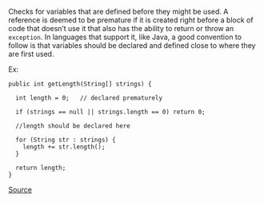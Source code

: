 Checks for variables that are defined before they might be used.
A reference is deemed to be premature if it is created right before a block of code that doesn’t use it that also has the ability to return or throw an `exception`.
In languages that support it, like Java, a good convention to follow is that variables should be declared and defined close to where they are first used.

Ex:

```
public int getLength(String[] strings) {

  int length = 0;	// declared prematurely

  if (strings == null || strings.length == 0) return 0;

  //length should be declared here

  for (String str : strings) {
    length += str.length();
  }

  return length;
}
```

[Source](http://pmd.sourceforge.net/pmd-5.3.2/pmd-java/rules/java/optimizations.html#PrematureDeclaration)

